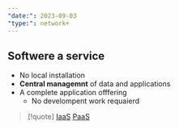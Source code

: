 ```yaml
---
"date:": 2023-09-03
"type:": network+
---
```

## Softwere a service 

-  No local installation
- **Central managemnt** of data and applications 
- A complete application offfering 
	- No develompent work requaierd 


>[!quote] [IaaS](/IaaS.md)  [PaaS](/PaaS.md)
